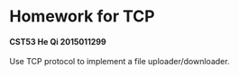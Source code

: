 # Homework for TCP

#### CST53 He Qi 2015011299

Use TCP protocol to implement a file uploader/downloader.
